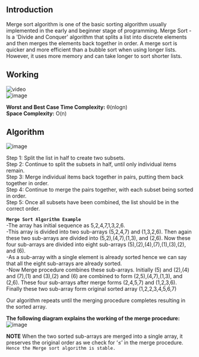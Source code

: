 ## Introduction

Merge sort algorithm is one of the basic sorting algorithm usually implemented in the early and beginner stage of programming.
Merge Sort - Is a 'Divide and Conquer' algorithm that splits a list into discrete elements and then merges the elements back together in order.
A merge sort is quicker and more efficient than a bubble sort when using longer lists. However, it uses more memory and can take longer to sort shorter lists.

## Working
![video](https://bournetocode.com/projects/GCSE_Computing_Fundamentals/pages/img/merge_sort_ani.gif)<br/>
![image](https://miro.medium.com/max/828/1*KKOLPjSopMYlHi0dvwb-3Q.png)<br/>

**Worst and Best Case Time Complexity:** θ(nlogn)
<br/>**Space Complexity:** O(n)

## Algorithm

![image](http://miftyisbored.com/wp-content/uploads/2015/01/Merge-sort-analysis.jpg)<br/>

Step 1: Split the list in half to create two subsets.<br/>
Step 2: Continue to split the subsets in half, until only individual items remain.<br/>
Step 3: Merge individual items back together in pairs, putting them back together in order.<br/>
Step 4: Continue to merge the pairs together, with each subset being sorted in order.<br/>
Step 5: Once all subsets have been combined, the list should be in the correct order.<br/>

**``Merge Sort Algorithm Example``**<br/>
-The array has initial sequence as 5,2,4,7,1,3,2,6.<br/>
-This array is divided into two sub-arrays (5,2,4,7) and (1,3,2,6). Then again these two sub-arrays are divided into (5,2),(4,7),(1,3), and (2,6). Now these four sub-arrays are divided into eight sub-arrays (5),(2),(4),(7),(1),(3),(2), and (6).<br/>
-As a sub-array with a single element is already sorted hence we can say that all the eight sub-arrays are already sorted.<br/>
-Now Merge procedure combines these sub-arrays. Initially (5) and (2),(4) and (7),(1) and (3),(2) and (6) are combined to form (2,5),(4,7),(1,3), and (2,6). These four sub-arrays after merge forms (2,4,5,7) and (1,2,3,6). Finally these two sub-array form original sorted array (1,2,2,3,4,5,6,7)<br/>

Our algorithm repeats until the merging procedure completes resulting in the sorted array.

**The following diagram explains the working of the merge procedure:**<br/>
![image](https://miro.medium.com/max/828/1*cFSX2SOwZ5ZN4keqHmX00A.png)

**NOTE**
When the two sorted sub-arrays are merged into a single array, it preserves the original order as we check for ‘≤’ in the merge procedure.
``Hence the Merge sort algorithm is stable.``
